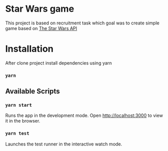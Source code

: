 # Star Wars game

This project is based on recruitment task which goal was to create simple game based on [The Star Wars API](https://swapi.dev/documentation)

# Installation

After clone project install dependencies using yarn

### `yarn`

## Available Scripts

### `yarn start`

Runs the app in the development mode.
Open [http://localhost:3000](http://localhost:3000) to view it in the browser.

### `yarn test`

Launches the test runner in the interactive watch mode.
